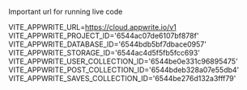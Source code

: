 Important url for running live code 


VITE_APPWRITE_URL=https://cloud.appwrite.io/v1
VITE_APPWRITE_PROJECT_ID='6544ac07de6107bf878f'
VITE_APPWRITE_DATABASE_ID='6544bdb5bf7dbace0957'
VITE_APPWRITE_STORAGE_ID='6544ac4d5f5fb5fcc693'
VITE_APPWRITE_USER_COLLECTION_ID='6544be0e331c96895475'
VITE_APPWRITE_POST_COLLECTION_ID='6544bdeb328a07e55db4'
VITE_APPWRITE_SAVES_COLLECTION_ID='6544be276d132a3fff79'